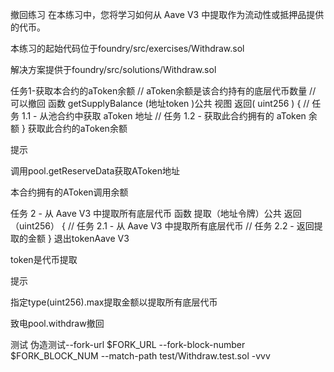 撤回练习
在本练习中，您将学习如何从 Aave V3 中提取作为流动性或抵押品提供的代币。

本练习的起始代码位于foundry/src/exercises/Withdraw.sol

解决方案提供于foundry/src/solutions/Withdraw.sol

任务1-获取本合约的aToken余额
// aToken余额是该合约持有的底层代币数量
// 可以撤回
函数 getSupplyBalance (地址token )公共 视图 返回( uint256 ) {
    // 任务 1.1 - 从池合约中获取 aToken 地址
    // 任务 1.2 - 获取此合约拥有的 aToken 余额
}
获取此合约的aToken余额

提示

调用pool.getReserveData获取AToken地址

本合约拥有的AToken调用余额

任务 2 - 从 Aave V3 中提取所有底层代币
函数 提取（地址令牌）公共 返回（uint256） {
    // 任务 2.1 - 从 Aave V3 中提取所有底层代币
    // 任务 2.2 - 返回提取的金额
}
退出tokenAave V3

token是代币提取

提示

指定type(uint256).max提取金额以提取所有底层代币

致电pool.withdraw撤回

测试
伪造测试--fork-url $FORK_URL --fork-block-number $FORK_BLOCK_NUM --match-path test/Withdraw.test.sol -vvv
